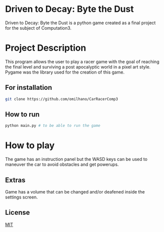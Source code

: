 # Driven to Decay: Byte the Dust

Driven to Decay: Byte the Dust is a python game created as a final project for the subject of Computation3.

# Project Description

This program allows the user to play a racer game with the goal of reaching the final level and surviving a post apocalyptic world in a pixel art style. 
Pygame was the library used for the creation of this game.

## For installation

```bash
git clone https://github.com/omilhano/CarRacerComp3
```

## How to run

```python
python main.py # to be able to run the game
```

# How to play

The game has an instruction panel but the WASD keys can be used to maneuver the car to avoid obstacles and get powerups.

## Extras

Game has a volume that can be changed and/or deafened inside the settings screen.

## License

[MIT](https://choosealicense.com/licenses/mit/)
